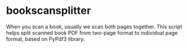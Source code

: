 # bookscansplitter
When you scan a book, usually we scan both pages together.
This script helps split scanned book PDF from two-page format to individual page format, based on PyPdf3 library.
